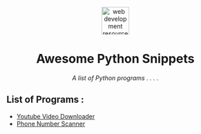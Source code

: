 <p align="center">
    <img width="64" height="64" alt="web development resources" src="https://res.cloudinary.com/teepublic/image/private/s--6JdUF4xD--/t_Resized%20Artwork/c_fit,g_north_west,h_954,w_954/co_000000,e_outline:48/co_000000,e_outline:inner_fill:48/co_ffffff,e_outline:48/co_ffffff,e_outline:inner_fill:48/co_bbbbbb,e_outline:3:1000/c_mpad,g_center,h_1260,w_1260/b_rgb:eeeeee/c_limit,f_auto,h_630,q_90,w_630/v1545761409/production/designs/3820219_0.jpg" />
</p>
<h1 align="center">Awesome Python Snippets</h1>
<p align="center">
<i> A list of Python programs . . . .</i>
</p>

## List of Programs :
- [Youtube Video Downloader]()
- [Phone Number Scanner]()
